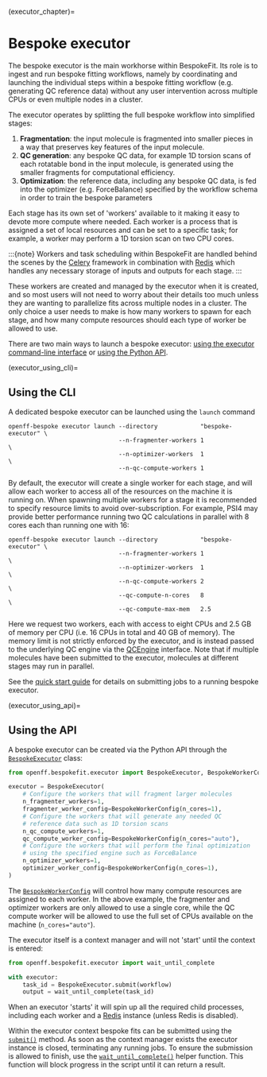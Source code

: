 (executor_chapter)=
# Bespoke executor

The bespoke executor is the main workhorse within BespokeFit. Its role is to ingest and run bespoke fitting workflows,
namely by coordinating and launching the individual steps within a bespoke fitting workflow (e.g. generating QC
reference data) without any user intervention across multiple CPUs or even multiple nodes in a cluster.

The executor operates by splitting the full bespoke workflow into simplified stages:

1. **Fragmentation**: the input molecule is fragmented into smaller pieces in a way that preserves key features of
  the input molecule.
2. **QC generation**: any bespoke QC data, for example 1D torsion scans of each rotatable bond in the input molecule,
   is generated using the smaller fragments for computational efficiency.
3. **Optimization**: the reference data, including any bespoke QC data, is fed into the optimizer (e.g. ForceBalance)
   specified by the workflow schema in order to train the bespoke parameters

Each stage has its own set of 'workers' available to it making it easy to devote more compute where needed. Each worker
is a process that is assigned a set of local resources and can be set to a specific task; for example, a worker may
perform a 1D torsion scan on two CPU cores.

:::{note}
Workers and task scheduling within BespokeFit are handled behind the scenes by the [Celery] framework in combination
with [Redis] which handles any necessary storage of inputs and outputs for each stage.
:::

These workers are created and managed by the executor when it is created, and so most users will not need to worry
about their details too much unless they are wanting to parallelize fits across multiple nodes in a cluster. The only
choice a user needs to make is how many workers to spawn for each stage, and how many compute resources should each type
of worker be allowed to use.

There are two main ways to launch a bespoke executor: [using the executor command-line interface](executor_using_cli) or
[using the Python API](executor_using_api).

(executor_using_cli)=
## Using the CLI

A dedicated bespoke executor can be launched using the `launch` command

```shell
openff-bespoke executor launch --directory            "bespoke-executor" \
                               --n-fragmenter-workers 1                  \
                               --n-optimizer-workers  1                  \
                               --n-qc-compute-workers 1
```

By default, the executor will create a single worker for each stage, and will allow each worker to access all of the
resources on the machine it is running on. When spawning multiple workers for a stage it is recommended to specify
resource limits to avoid over-subscription. For example, PSI4 may provide better performance running two QC
calculations in parallel with 8 cores each than running one with 16:

```shell
openff-bespoke executor launch --directory            "bespoke-executor" \
                               --n-fragmenter-workers 1                  \
                               --n-optimizer-workers  1                  \
                               --n-qc-compute-workers 2                  \
                               --qc-compute-n-cores   8                  \
                               --qc-compute-max-mem   2.5
```

Here we request two workers, each with access to eight CPUs and 2.5 GB of memory per CPU (i.e. 16 CPUs in total and
40 GB of memory). The memory limit is not strictly enforced by the executor, and is instead passed to the underlying QC
engine via the [QCEngine] interface. Note that if multiple molecules have been submitted to the executor, molecules at
different stages may run in parallel.

See the [quick start guide](quick_start_chapter) for details on submitting jobs to a running bespoke executor.

[QCEngine]: http://docs.qcarchive.molssi.org/projects/QCEngine/en/stable/

(executor_using_api)=
## Using the API

A bespoke executor can be created via the Python API through the [`BespokeExecutor`] class:

```python
from openff.bespokefit.executor import BespokeExecutor, BespokeWorkerConfig

executor = BespokeExecutor(
    # Configure the workers that will fragment larger molecules
    n_fragmenter_workers=1,
    fragmenter_worker_config=BespokeWorkerConfig(n_cores=1),
    # Configure the workers that will generate any needed QC
    # reference data such as 1D torsion scans
    n_qc_compute_workers=1,
    qc_compute_worker_config=BespokeWorkerConfig(n_cores="auto"),
    # Configure the workers that will perform the final optimization
    # using the specified engine such as ForceBalance
    n_optimizer_workers=1,
    optimizer_worker_config=BespokeWorkerConfig(n_cores=1),
)
```

The [`BespokeWorkerConfig`] will control how many compute resources are assigned to each worker. In the above example,
the fragmenter and optimizer workers are only allowed to use a single core, while the QC compute worker will
be allowed to use the full set of CPUs available on the machine (`n_cores="auto"`).

The executor itself is a context manager and will not 'start' until the context is entered:

```python
from openff.bespokefit.executor import wait_until_complete

with executor:
    task_id = BespokeExecutor.submit(workflow)
    output = wait_until_complete(task_id)
```

When an executor 'starts' it will spin up all the required child processes, including each worker and a [Redis]
instance (unless Redis is disabled).

Within the executor context bespoke fits can be submitted using the [`submit()`] method. As soon as the context manager
exists the executor instance is closed, terminating any running jobs. To ensure the submission is allowed to finish,
use the [`wait_until_complete()`] helper function. This function will block progress in the script until it can return
a result.

[Celery]: https://docs.celeryproject.org/en/stable/index.html
[Redis]: https://redis.io/

[`submit()`]: openff.bespokefit.executor.BespokeExecutor.submit
[`wait_until_complete()`]: openff.bespokefit.executor.wait_until_complete
[`BespokeExecutor`]: openff.bespokefit.executor.BespokeExecutor
[`BespokeWorkerConfig`]: openff.bespokefit.executor.BespokeWorkerConfig
